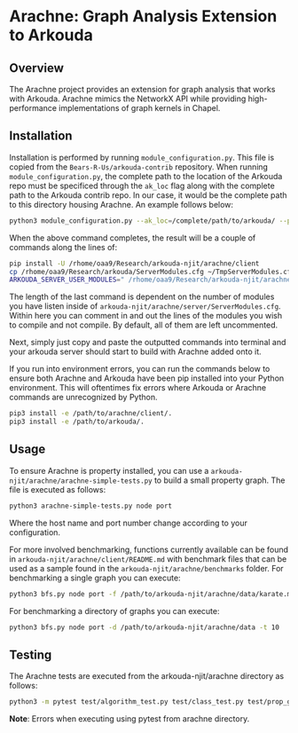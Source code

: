 # Arachne: Graph Analysis Extension to Arkouda

## Overview
The Arachne project provides an extension for graph analysis that works with Arkouda. Arachne mimics the NetworkX API while providing high-performance implementations of graph kernels in Chapel. 

## Installation
Installation is performed by running `module_configuration.py`. This file is copied from the `Bears-R-Us/arkouda-contrib` repository. When running `module_configuration.py`, the complete path to the location of the Arkouda repo must be specificed through the `ak_loc` flag along with the complete path to the Arkouda contrib repo. In our case, it would be the complete path to this directory housing Arachne. An example follows below:

```bash
python3 module_configuration.py --ak_loc=/complete/path/to/arkouda/ --pkg_path=/complete/path/to/arkouda-njit/arachne/
```

When the above command completes, the result will be a couple of commands along the lines of:
```bash
pip install -U /rhome/oaa9/Research/arkouda-njit/arachne/client
cp /rhome/oaa9/Research/arkouda/ServerModules.cfg ~/TmpServerModules.cfg.1681487975
ARKOUDA_SERVER_USER_MODULES=" /rhome/oaa9/Research/arkouda-njit/arachne/server/GraphMsg.chpl" ARKOUDA_CONFIG_FILE=~/TmpServerModules.cfg.1681487975 ARKOUDA_SKIP_CHECK_DEPS=true make -C /rhome/oaa9/Research/arkouda
```

The length of the last command is dependent on the number of modules you have listen inside of `arkouda-njit/arachne/server/ServerModules.cfg`. Within here you can comment in and out the lines of the modules you wish to compile and not compile. By default, all of them are left uncommented.

Next, simply just copy and paste the outputted commands into terminal and your arkouda server should start to build with Arachne added onto it. 

If you run into environment errors, you can run the commands below to ensure both Arachne and Arkouda have been pip installed into your Python environment. This will oftentimes fix errors where Arkouda or Arachne commands are unrecognized by Python.
```bash
pip3 install -e /path/to/arachne/client/.
pip3 install -e /path/to/arkouda/.
```

## Usage
To ensure Arachne is property installed, you can use a `arkouda-njit/arachne/arachne-simple-tests.py` to build a small property graph. The file is executed as follows:
```bash
python3 arachne-simple-tests.py node port
```
Where the host name and port number change according to your configuration.

For more involved benchmarking, functions currently available can be found in `arkouda-njit/arachne/client/README.md` with benchmark files that can be used as a sample found in the `arkouda-njit/arachne/benchmarks` folder. For benchmarking a single graph you can execute: 
```bash
python3 bfs.py node port -f /path/to/arkouda-njit/arachne/data/karate.mtx -t 10
```

For benchmarking a directory of graphs you can execute: 
```bash
python3 bfs.py node port -d /path/to/arkouda-njit/arachne/data -t 10
```

## Testing
The Arachne tests are executed from the arkouda-njit/arachne directory as follows:
```bash
python3 -m pytest test/algorithm_test.py test/class_test.py test/prop_graph_test.py test/reading_test.py
```
**Note**: Errors when executing using pytest from arachne directory. 
